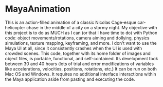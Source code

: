 # MayaAnimation
This is an action-filled animation of a classic Nicolas Cage-esque car-helicopter chase in the middle of a city on a stormy night.  My objective with this project is to do as MUCH as I can (or that I have time to do) with Python code: object movements/rotations, camera aiming and dollying, physics simulations, texture mapping, keyframing, and more. I don't want to use the Maya UI at all, since it consistently crashes when the UI is used with crowded scenes.  This code, together with its home folder of images and object files, is portable, functional, and self-contained. Its development took between 30 and 40 hours (lots of trial and error modifications of variables like accelerations, velocities, positions, rotations, etc.) It can be run on both Mac OS and Windows. It requires no additional interface interactions within the Maya application aside from pasting and executing the code.
